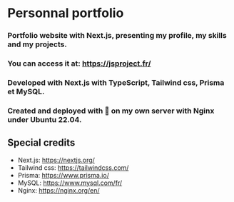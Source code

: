 # Personnal portfolio

### Portfolio website with Next.js, presenting my profile, my skills and my projects.

### You can access it at: https://jsproject.fr/

### Developed with Next.js with TypeScript, Tailwind css, Prisma et MySQL.

### Created and deployed with 💖 on my own server with Nginx under Ubuntu 22.04.

## Special credits

- Next.js: https://nextjs.org/
- Tailwind css: https://tailwindcss.com/
- Prisma: https://www.prisma.io/
- MySQL: https://www.mysql.com/fr/
- Nginx: https://nginx.org/en/
